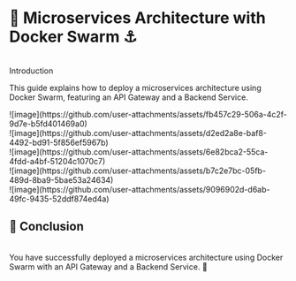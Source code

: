 
<h1>🚀 Microservices Architecture with Docker Swarm ⚓</h1>
<br>Introduction
<p>This guide explains how to deploy a microservices architecture using Docker Swarm, featuring an API Gateway and a Backend Service.</p>
![image](https://github.com/user-attachments/assets/fb457c29-506a-4c2f-9d7e-b5fd401469a0)<br>
![image](https://github.com/user-attachments/assets/d2ed2a8e-baf8-4492-bd91-5f856ef5967b)<br>
![image](https://github.com/user-attachments/assets/6e82bca2-55ca-4fdd-a4bf-51204c1070c7)<br>
![image](https://github.com/user-attachments/assets/b7c2e7bc-05fb-489d-8ba9-5bae53a24634)<br>
![image](https://github.com/user-attachments/assets/9096902d-d6ab-49fc-9435-52ddf874ed4a)<br>



<h2>🎉 Conclusion</h2>
<br>You have successfully deployed a microservices architecture using Docker Swarm with an API Gateway and a Backend Service. 🚀
